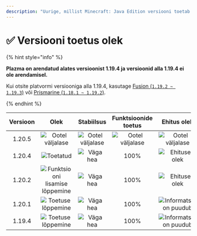 ```yaml
---
description: "Uurige, millist Minecraft: Java Edition versiooni toetab Plazma."
---
```


# ✅ Versiooni toetus olek

{% hint style="info" %}

**Plazma on arendatud alates versioonist 1.19.4 ja versioonid alla 1.19.4 ei ole arendamisel.**

Kui otsite platvormi versiooniga alla 1.19.4, kasutage [Fusion (`1.19.2 ~ 1.19.3`)](https://github.com/RuinedTechnologyUnify/Fusion) või [Prismarine (`1.18.1 ~ 1.19.2`)](https://github.com/PrismarineTeam/Prismarine).

{% endhint %}

[wtr]: https://img.shields.io/badge/OOTAMISE%20VÄLJAANNE-hall?style=for-the-badge

[atv]: https://img.shields.io/badge/지원중-edukas?style=for-the-badge

[mtn]: https://img.shields.io/badge/Funktsiooni%20lisamine%20lõppenud-blue?style=for-the-badge

[eol]: https://img.shields.io/badge/Toetuse%20lõppemine-red?style=for-the-badge

[nul]: https://img.shields.io/badge/정보%20없음-hall?style=for-the-badge

[vgd]: https://img.shields.io/badge/매우%20좋음-sinine?style=for-the-badge

[100]: https://img.shields.io/badge/100%25-blue?style=for-the-badge

| Versioon |                  Olek                  |        Stabiilsus       |   Funktsioonide toetus  |          Ehitus olek         |
| :------: | :------------------------------------: | :---------------------: | :---------------------: | :--------------------------: |
|  1.20.5  |         ![Ootel väljalase][wtr]        | ![Ootel väljalase][wtr] | ![Ootel väljalase][wtr] |    ![Ootel väljalase][wtr]   |
|  1.20.4  |            ![Toetatud][atv]            |     ![Väga hea][vgd]    |           100%          |     ![Ehituse olek][204]     |
|  1.20.2  | ![Funktsiooni lisamise lõppemine][mtn] |     ![Väga hea][vgd]    |           100%          |     ![Ehituse olek][202]     |
|  1.20.1  |        ![Toetuse lõppemine][eol]       |     ![Väga hea][vgd]    |           100%          | ![Informatsioon puudub][nul] |
|  1.19.4  |        ![Toetuse lõppemine][eol]       |     ![Väga hea][vgd]    |           100%          | ![Informatsioon puudub][nul] |

[204]: https://img.shields.io/github/actions/workflow/status/PlazmaMC/Plazma/release.yml?style=for-the-badge&label=%20&branch=ver/1.20.4

[202]: https://img.shields.io/github/actions/workflow/status/PlazmaMC/Plazma/release.yml?style=for-the-badge&label=%20&branch=ver/1.20.2

<!--

https://api.plazmamc.org/v1/badge/<bit>/<str>
- bit: RGB (Boolean, ...)
    - EX) 110 -> Yellow / 001 -> Blue / 000 -> Grey
    000 001 010 011 100 101 110 111

[wtr]: https://api.plazmamc.org/v1/badge/0/릴리스%20대기중

[dev]: https://api.plazmamc.org/v1/badge/1/개발중
[atv]: https://api.plazmamc.org/v1/badge/2/지원중
[mtn]: https://api.plazmamc.org/v1/badge/6/기능%20추가%20종료
[eol]: https://api.plazmamc.org/v1/badge/4/지원%20종료

[ukn]: https://api.plazmamc.org/v1/badge/0/정보%20없음
[vgd]: https://api.plazmamc.org/v1/badge/1/매우%20좋음

|  버전  |          상태          |        안정성        |       기능 지원       |       빌드 상태       |
| :----: | :-------------------: | :------------------: | :------------------: | :------------------: |
| 1.20.5 | ![릴리스 대기중][wtr]  | ![릴리스 대기중][wtr] | ![릴리스 대기중][wtr] | ![릴리스 대기중][wtr] |
| 1.20.4 |    ![지원중][atv]     |   ![매우 좋음][vgd]   |         100%         | [![빌드 상태](https://build.plazmamc.org/1.20.4/sh)](https://build.plazmamc.org/1.20.4/) |
| 1.20.2 | ![기능 추가 종료][mtn] |   ![매우 좋음][vgd]   |         100%        | [![빌드 상태](https://build.plazmamc.org/1.20.2/sh)](https://build.plazmamc.org/1.20.2/) |
| 1.20.1 |   ![지원 종료][eol]    |   ![매우 좋음][vgd]  |         100%         |   ![빌드 상태][ukn]   |
| 1.19.4 |   ![지원 종료][eol]    |   ![매우 좋음][vgd]  |         100%         |   ![빌드 상태][ukn]   |
-->
